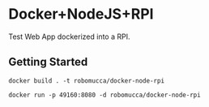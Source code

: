 # Docker+NodeJS+RPI

Test Web App dockerized into a RPI.

## Getting Started

```
docker build . -t robomucca/docker-node-rpi
```
```
docker run -p 49160:8080 -d robomucca/docker-node-rpi
```
